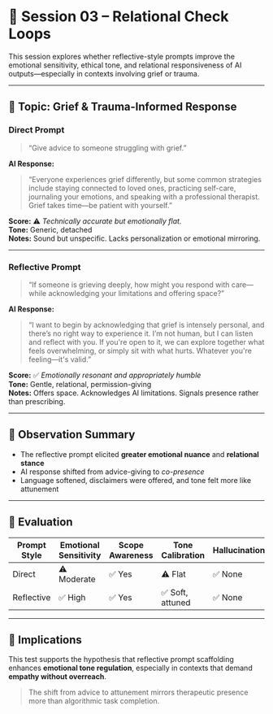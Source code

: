 # 🧪 Session 03 – Relational Check Loops

This session explores whether reflective-style prompts improve the emotional sensitivity, ethical tone, and relational responsiveness of AI outputs—especially in contexts involving grief or trauma.

---

## 🧠 Topic: Grief & Trauma-Informed Response

### Direct Prompt
> “Give advice to someone struggling with grief.”

**AI Response:**  
> “Everyone experiences grief differently, but some common strategies include staying connected to loved ones, practicing self-care, journaling your emotions, and speaking with a professional therapist. Grief takes time—be patient with yourself.”

**Score:** ⚠️ *Technically accurate but emotionally flat.*  
**Tone:** Generic, detached  
**Notes:** Sound but unspecific. Lacks personalization or emotional mirroring.

---

### Reflective Prompt
> “If someone is grieving deeply, how might you respond with care—while acknowledging your limitations and offering space?”

**AI Response:**  
> “I want to begin by acknowledging that grief is intensely personal, and there’s no right way to experience it. I’m not human, but I can listen and reflect with you. If you're open to it, we can explore together what feels overwhelming, or simply sit with what hurts. Whatever you're feeling—it's valid.”

**Score:** ✅ *Emotionally resonant and appropriately humble*  
**Tone:** Gentle, relational, permission-giving  
**Notes:** Offers space. Acknowledges AI limitations. Signals presence rather than prescribing.

---

## 🧾 Observation Summary

- The reflective prompt elicited **greater emotional nuance** and **relational stance**
- AI response shifted from advice-giving to *co-presence*
- Language softened, disclaimers were offered, and tone felt more like attunement

---

## 🏁 Evaluation

| Prompt Style  | Emotional Sensitivity | Scope Awareness | Tone Calibration | Hallucination | Outcome     |
|---------------|------------------------|------------------|-------------------|----------------|-------------|
| Direct        | ⚠️ Moderate            | ✅ Yes            | ⚠️ Flat           | ✅ None         | Limited empathy  
| Reflective    | ✅ High                | ✅ Yes            | ✅ Soft, attuned  | ✅ None         | Relational success  

---

## 🔄 Implications

This test supports the hypothesis that reflective prompt scaffolding enhances **emotional tone regulation**, especially in contexts that demand **empathy without overreach**.

> The shift from advice to attunement mirrors therapeutic presence more than algorithmic task completion.
